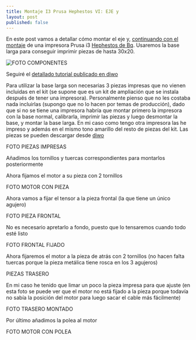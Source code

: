 ```yaml
---
title: Montaje I3 Prusa Hephestos VI: EJE y
layout: post
published: false
---
```


En este post vamos a detallar cómo montar el eje y, [continuando con el montaje](http://blog.elcacharreo.com/tag/hephestos/) de una impresora Prusa i3 [Hephestos de Bq](http://bq.com/es/prusa). Usaremos la base larga para conseguir imprimir piezas de hasta 30x20.

![FOTO COMPONENTES]()

Seguiré el [detallado tutorial publicado en diwo](http://diwo.bq.com/montaje-de-la-actualizacion-a-base-larga/)

Para utilizar la base larga son necesarias 3 piezas impresas que no vienen incluidas en el kit (se supone que es un kit de ampliación que se instala después de tener una impresora). Personalmente pienso que no les costaba nada incluirlas (supongo que no lo hacen por temas de producción), dado que si no se tiene una impresora habría que montar primero la impresora con la base normal, calibrarla, imprimir las piezas y luego desmontar la base, y montar la base larga. En mi caso como tengo otra impresora las he impreso y además en el mismo tono amarillo del resto de piezas del kit. Las piezas se pueden descargar desde [diwo](http://diwo.bq.com/wp-content/uploads/2015/01/Piezas_impresas_base_larga.zip)

FOTO PIEZAS IMPRESAS

Añadimos los tornillos y tuercas correspondientes para montarlos posteriormente

Ahora fijamos el motor a su pieza con 2 tornillos

FOTO MOTOR CON PIEZA

Ahora vamos a fijar el tensor a la pieza frontal (la que tiene un único agujero)

FOTO PIEZA FRONTAL

No es necesario apretarlo a fondo, puesto que lo tensaremos cuando todo esté listo

FOTO FRONTAL FIJADO

Ahora fijaremos el motor a la pieza de atrás con 2 tornillos (no hacen falta tuercas porque la pieza metálica tiene rosca en los 3 agujeros)

PIEZAS TRASERO

En mi caso he tenido que limar un poco la pieza impresa para que ajuste (en esta foto se puede ver que el motor no está fijado a la pieza porque todavía no sabía la posición del motor para luego sacar el cable más fácilmente)

FOTO TRASERO MONTADO

Por último añadimos la polea al motor

FOTO MOTOR CON POLEA